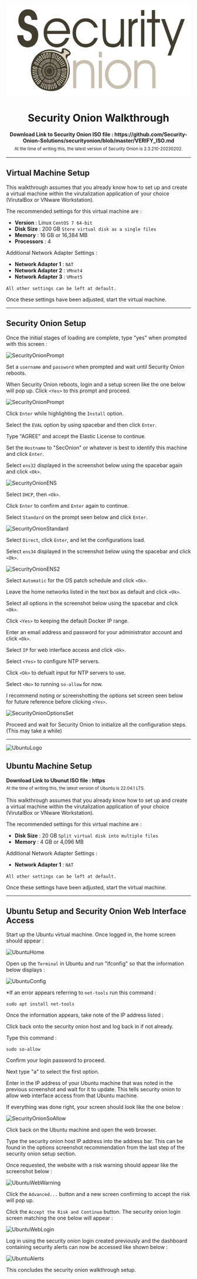 <br><h1 align="center"><img height="250" src="../Images/SecurityOnionLogo.png" /><br><br> Security Onion Walkthrough</h1>

<p align="center">
  <b>Download Link to Security Onion ISO file : https://github.com/Security-Onion-Solutions/securityonion/blob/master/VERIFY_ISO.md</b>
  <br>
  <sub>At the time of writing this, the latest version of Security Onion is 2.3.210-20230202.<sub>
</p>

---
## Virtual Machine Setup

This walkthrough assumes that you already know how to set up and create a virtual machine within the virutalization application of your choice (VirutalBox or VNware Workstation).
    
The recommended settings for this virtual machine are :

* **Version** : Linux `CentOS 7 64-bit`
* **Disk Size** : 200 GB `Store virtual disk as a single files`
* **Memory** : 16 GB or 16,384 MB
* **Processors** : 4

Additional Network Adapter Settings :

* **Network Adapter 1** : `NAT`
* **Network Adapter 2** : `VMnet4`
* **Network Adapter 3** : `VMnet5`

`All other settings can be left at default.`
    
Once these settings have been adjusted, start the virtual machine.
    
---
## Security Onion Setup

Once the initial stages of loading are complete, type "yes" when prompted with this screen :

![SecurityOnionPrompt](https://raw.github.com/Fazqix/Virtual-Home-Lab/master/Images/SecurityOnionPrompt.png)

Set a `username` and `password` when prompted and wait until Security Onion reboots.

When Security Onion reboots, login and a setup screen like the one below will pop up. Click `<Yes>` to this prompt and proceed.

![SecurityOnionPrompt](https://raw.github.com/Fazqix/Virtual-Home-Lab/master/Images/SecurityOnionPrompt.png)

Click `Enter` while highlighting the `Install` option.

Select the `EVAL` option by using spacebar and then click `Enter`.

Type "AGREE" and accept the Elastic License to continue.

Set the `Hostname` to "SecOnion" or whatever is best to identify this machine and click `Enter`.

Select `ens32` displayed in the screenshot below using the spacebar again and click `<Ok>`.

![SecurityOnionENS](https://raw.github.com/Fazqix/Virtual-Home-Lab/master/Images/SecurityOnionENS.png)

Select `DHCP`, then `<Ok>`.

Click `Enter` to confirm and `Enter` again to continue.

Select `Standard` on the prompt seen below and click `Enter`.

![SecurityOnionStandard](https://raw.github.com/Fazqix/Virtual-Home-Lab/master/Images/SecurityOnionStandard.png)

Select `Direct`, click `Enter`, and let the configurations load.

Select `ens34` displayed in the screenshot below using the spacebar and click `<Ok>`.

![SecurityOnionENS2](https://raw.github.com/Fazqix/Virtual-Home-Lab/master/Images/SecurityOnionENS2.png)

Select `Automatic` for the OS patch schedule and click `<Ok>`.

Leave the home networks listed in the text box as default and click `<Ok>`.

Select all options in the screenshot below using the spacebar and click `<Ok>`.

Click `<Yes>` to keeping the default Docker IP range.

Enter an email address and password for your administrator account and click `<Ok>`.

Select `IP` for web interface access and click `<Ok>`.

Select `<Yes>` to configure NTP servers.

Click `<Ok>` to defualt input for NTP servers to use.

Select `<No>` to running `so-allow` for now.

I recommend noting or screenshotting the options set screen seen below for future reference before clicking `<Yes>`.

![SecurityOnionOptionsSet](https://raw.github.com/Fazqix/Virtual-Home-Lab/master/Images/SecurityOnionOptions.png)

Proceed and wait for Security Onion to initialize all the configuration steps. (This may take a while)

---
![UbuntuLogo](https://raw.github.com/Fazqix/Virtual-Home-Lab/master/Images/UbuntuLogo.png)

## Ubuntu Machine Setup

<b>Download Link to Ubunut ISO file : https</b>
<br>
<sub>At the time of writing this, the latest version of Ubuntu is 22.04.1 LTS.<sub>

This walkthrough assumes that you already know how to set up and create a virtual machine within the virutalization application of your choice (VirutalBox or VNware Workstation).
    
The recommended settings for this virtual machine are :

* **Disk Size** : 20 GB `Split virtual disk into multiple files`
* **Memory** : 4 GB or 4,096 MB

Additional Network Adapter Settings :

* **Network Adapter 1** : `NAT`

`All other settings can be left at default.`
    
Once these settings have been adjusted, start the virtual machine.
    
---
## Ubuntu Setup and Security Onion Web Interface Access

Start up the Ubuntu virtual machine. Once logged in, the home screen should appear :

![UbuntuHome](https://raw.github.com/Fazqix/Virtual-Home-Lab/master/Images/UbuntuHome.png)

Open up the `Terminal` in Ubuntu and run "ifconfig" so that the information below displays :

![UbuntuConfig](https://raw.github.com/Fazqix/Virtual-Home-Lab/master/Images/UbuntuConfig.png)

*If an error appears referring to `net-tools` run this command :

```
sudo apt install net-tools 
```

Once the information appears, take note of the IP address listed :

Click back onto the security onion host and log back in if not already.

Type this command :

```
sudo so-allow
```

Confirm your login password to proceed.

Next type "a" to select the first option.

Enter in the IP address of your Ubuntu machine that was noted in the previous screenshot and wait for it to update. This tells security onion to allow web interface access from that Ubuntu machine.

If everything was done right, your screen should look like the one below :

![SecurityOnionSoAllow](https://raw.github.com/Fazqix/Virtual-Home-Lab/master/Images/SecurityOnionSoAllow.png)

Click back on the Ubuntu machine and open the web browser.

Type the security onion host IP address into the address bar. This can be found in the options screenshot recommendation from the last step of the security onion setup section.

Once requested, the website with a risk warning should appear like the screenshot below :

![UbuntuWebWarning](https://raw.github.com/Fazqix/Virtual-Home-Lab/master/Images/UbuntuWebWarning.png)

Click the `Advanced...` button and a new screen confirming to accept the risk will pop up.

Click the `Accept the Risk and Continue` button. The security onion login screen matching the one below will appear :

![UbuntuWebLogin](https://raw.github.com/Fazqix/Virtual-Home-Lab/master/Images/UbuntuWebLogin.png)

Log in using the security onion login created previously and the dashboard containing security alerts can now be accessed like shown below :

![UbuntuAlerts](https://raw.github.com/Fazqix/Virtual-Home-Lab/master/Images/UbuntuAlerts.png)

This concludes the security onion walkthrough setup.
